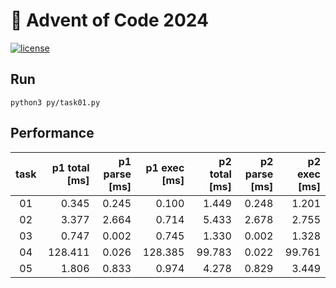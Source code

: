 # 🎄 Advent of Code 2024

[![license](https://img.shields.io/badge/license-MIT-blue.svg)](https://github.com/ZepZep/advent-of-code-2023/blob/main/LICENSE)

## Run
```
python3 py/task01.py
```

## Performance
| task | p1 total [ms] | p1 parse [ms] | p1 exec [ms]  | p2 total [ms] | p2 parse [ms] | p2 exec [ms]  |
|:----:|--------------:|--------------:|--------------:|--------------:|--------------:|--------------:|
|  01  |      0.345    |      0.245    |      0.100    |      1.449    |      0.248    |      1.201    |
|  02  |      3.377    |      2.664    |      0.714    |      5.433    |      2.678    |      2.755    |
|  03  |      0.747    |      0.002    |      0.745    |      1.330    |      0.002    |      1.328    |
|  04  |    128.411    |      0.026    |    128.385    |     99.783    |      0.022    |     99.761    |
|  05  |      1.806    |      0.833    |      0.974    |      4.278    |      0.829    |      3.449    |

